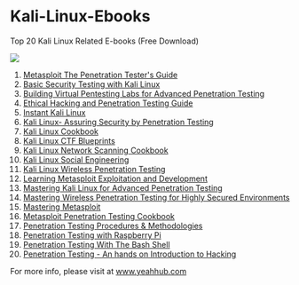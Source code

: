 # Kali-Linux-Ebooks
Top 20 Kali Linux Related E-books (Free Download)

<img src="https://raw.githubusercontent.com/yeahhub/Kali-Linux-Ebooks/master/yeahhub%20kali%20linux%20ebooks.png">

1.  <a href="https://www.mediafire.com/file/1vdb6rjmz5zexw1/1._Metasploit_The_Penetration_Tester%27s_Guide_-_2011.pdf/file">Metasploit The Penetration Tester's Guide</a>
2.  <a href="https://www.mediafire.com/file/gda456zvxy823mt/2._Basic_Security_Testing_with_Kali_Linux.PDF/file">Basic Security Testing with Kali Linux</a>
3.  <a href="https://www.mediafire.com/file/51zelaqytt7rib9/3._Building_Virtual_Pentesting_Labs_for_Advanced_Penetration_Testing_-_2014.pdf/file">Building Virtual Pentesting Labs for Advanced Penetration Testing</a>
4.  <a href="https://www.mediafire.com/file/vcdenjf9frfycnt/4._Ethical_Hacking_and_Penetration_Testing_Guide.pdf/file">Ethical Hacking and Penetration Testing Guide</a>
5.  <a href="https://www.mediafire.com/file/ewrqxv36xwznmsa/5._Instant_Kali_Linux.pdf/file">Instant Kali Linux</a>
6.  <a href="https://www.mediafire.com/file/s31c01ip4nl5el5/6._Kali_Linux-_Assuring_Security_by_Penetration_Testing.pdf/file">Kali Linux- Assuring Security by Penetration Testing</a>
7.  <a href="https://www.mediafire.com/file/civbaaxba2v2crv/7._Kali_Linux_Cookbook.pdf/file">Kali Linux Cookbook</a>
8.  <a href="https://www.mediafire.com/file/y4nr9gzd308r389/8._Kali_Linux_CTF_Blueprints.pdf/file">Kali Linux CTF Blueprints</a>
9.  <a href="https://www.mediafire.com/file/p82i33p7b6ga3w5/9._Kali_Linux_Network_Scanning_Cookbook.pdf/file">Kali Linux Network Scanning Cookbook</a>
10.  <a href="https://www.mediafire.com/file/7bl0w19ow9szkx3/10._Kali_Linux_Social_Engineering.pdf/file">Kali Linux Social Engineering</a>
11.  <a href="https://www.mediafire.com/file/9q5k405tylqf2zl/11._Kali_Linux_Wireless_Penetration_Testing.pdf/file">Kali Linux Wireless Penetration Testing</a>
12.  <a href="https://www.mediafire.com/file/aqizh1168w4hvuy/12._Learning_Metasploit_Exploitation_and_Development.pdf/file">Learning Metasploit Exploitation and Development</a>
13.  <a href="https://www.mediafire.com/file/gn3e26gyk2ajm6t/13._Mastering_Kali_Linux_for_Advanced_Penetration_Testing.pdf/file">Mastering Kali Linux for Advanced Penetration Testing</a>
14.  <a href="https://www.mediafire.com/file/uuemthxfq2v03ih/14._Mastering_Wireless_Penetration_Testing_for_Highly_Secured_Environments.pdf/file">Mastering Wireless Penetration Testing for Highly Secured Environments</a>
15.  <a href="https://www.mediafire.com/file/ry3pn866meya0gy/15._Mastering_Metasploit.pdf/file">Mastering Metasploit</a>
16.  <a href="https://www.mediafire.com/file/5c6wz5uyfahb4nh/16._Metasploit_Penetration_Testing_Cookbook.pdf/file">Metasploit Penetration Testing Cookbook</a>
17.  <a href="https://www.mediafire.com/file/xvhocleh2l1ozoo/17._Penetration_Testing_Procedures_%26_Methodologies.pdf/file">Penetration Testing Procedures & Methodologies</a>
18.  <a href="https://www.mediafire.com/file/owdy926360jn36k/18._Penetration_Testing_with_Raspberry_Pi.pdf/file">Penetration Testing with Raspberry Pi</a>
19.  <a href="https://www.mediafire.com/file/i9w05t3ibdyligd/19._Penetration_Testing_With_The_Bash_Shell.pdf/file">Penetration Testing With The Bash Shell</a>
20.  <a href="https://www.mediafire.com/file/lf8yvwoxh9upq1a/20._Penetration_Testing_-_An_hands_on_Introduction_to_Hacking.pdf/file">Penetration Testing - An hands on Introduction to Hacking</a>

For more info, please visit at <a href="https://www.yeahhub.com/">www.yeahhub.com</a>
